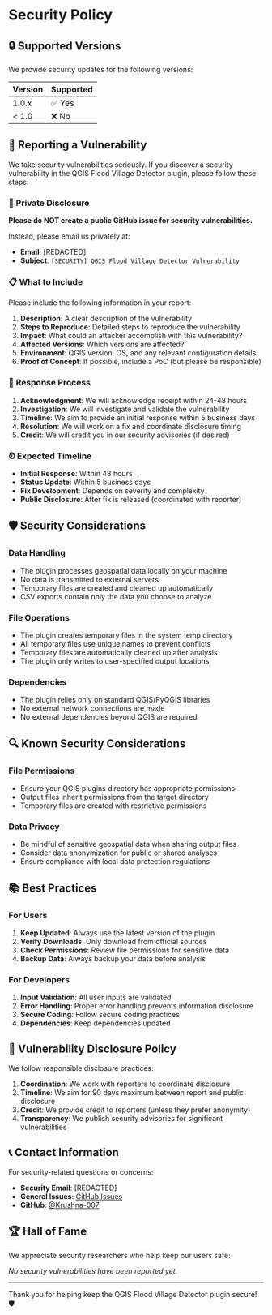# Security Policy

## 🔒 Supported Versions

We provide security updates for the following versions:

| Version | Supported          |
| ------- | ------------------ |
| 1.0.x   | ✅ Yes             |
| < 1.0   | ❌ No              |

## 🚨 Reporting a Vulnerability

We take security vulnerabilities seriously. If you discover a security vulnerability in the QGIS Flood Village Detector plugin, please follow these steps:

### 📧 Private Disclosure

**Please do NOT create a public GitHub issue for security vulnerabilities.**

Instead, please email us privately at:
- **Email**: [REDACTED]
- **Subject**: `[SECURITY] QGIS Flood Village Detector Vulnerability`

### 📋 What to Include

Please include the following information in your report:

1. **Description**: A clear description of the vulnerability
2. **Steps to Reproduce**: Detailed steps to reproduce the vulnerability
3. **Impact**: What could an attacker accomplish with this vulnerability?
4. **Affected Versions**: Which versions are affected?
5. **Environment**: QGIS version, OS, and any relevant configuration details
6. **Proof of Concept**: If possible, include a PoC (but please be responsible)

### 🔄 Response Process

1. **Acknowledgment**: We will acknowledge receipt within 24-48 hours
2. **Investigation**: We will investigate and validate the vulnerability
3. **Timeline**: We aim to provide an initial response within 5 business days
4. **Resolution**: We will work on a fix and coordinate disclosure timing
5. **Credit**: We will credit you in our security advisories (if desired)

### ⏰ Expected Timeline

- **Initial Response**: Within 48 hours
- **Status Update**: Within 5 business days
- **Fix Development**: Depends on severity and complexity
- **Public Disclosure**: After fix is released (coordinated with reporter)

## 🛡️ Security Considerations

### Data Handling
- The plugin processes geospatial data locally on your machine
- No data is transmitted to external servers
- Temporary files are created and cleaned up automatically
- CSV exports contain only the data you choose to analyze

### File Operations
- The plugin creates temporary files in the system temp directory
- All temporary files use unique names to prevent conflicts
- Temporary files are automatically cleaned up after analysis
- The plugin only writes to user-specified output locations

### Dependencies
- The plugin relies only on standard QGIS/PyQGIS libraries
- No external network connections are made
- No external dependencies beyond QGIS are required

## 🔍 Known Security Considerations

### File Permissions
- Ensure your QGIS plugins directory has appropriate permissions
- Output files inherit permissions from the target directory
- Temporary files are created with restrictive permissions

### Data Privacy
- Be mindful of sensitive geospatial data when sharing output files
- Consider data anonymization for public or shared analyses
- Ensure compliance with local data protection regulations

## 📚 Best Practices

### For Users
1. **Keep Updated**: Always use the latest version of the plugin
2. **Verify Downloads**: Only download from official sources
3. **Check Permissions**: Review file permissions for sensitive data
4. **Backup Data**: Always backup your data before analysis

### For Developers
1. **Input Validation**: All user inputs are validated
2. **Error Handling**: Proper error handling prevents information disclosure
3. **Secure Coding**: Follow secure coding practices
4. **Dependencies**: Keep dependencies updated

## 🔐 Vulnerability Disclosure Policy

We follow responsible disclosure practices:

1. **Coordination**: We work with reporters to coordinate disclosure
2. **Timeline**: We aim for 90 days maximum between report and public disclosure
3. **Credit**: We provide credit to reporters (unless they prefer anonymity)
4. **Transparency**: We publish security advisories for significant vulnerabilities

## 📞 Contact Information

For security-related questions or concerns:

- **Security Email**: [REDACTED]
- **General Issues**: [GitHub Issues](https://github.com/Krushna-007/Qgis_Flood_Village_Detector/issues)
- **GitHub**: [@Krushna-007](https://github.com/Krushna-007)

## 🏆 Hall of Fame

We appreciate security researchers who help keep our users safe:

*No security vulnerabilities have been reported yet.*

---

Thank you for helping keep the QGIS Flood Village Detector plugin secure! 🛡️
